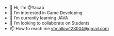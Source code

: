 - 👋 Hi, I’m @Yacap
- 👀 I’m interested in Game Developing
- 🌱 I’m currently learning JAVA
- 💞️ I’m looking to collaborate on Students
- 📫 How to reach me vtmallow123004@gmail.com

<!---
Yacap/Yacap is a ✨ special ✨ repository because its `README.md` (this file) appears on your GitHub profile.
You can click the Preview link to take a look at your changes.
--->
